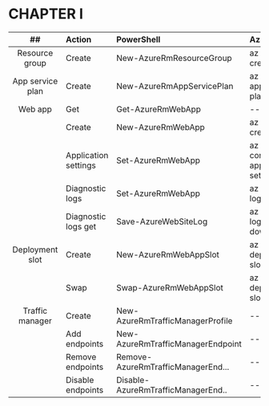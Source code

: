 # CHAPTER I

|            ##            | Action               | PowerShell                         | Azure CLI                        |
|:------------------------:|:---------------------|:-----------------------------------|:---------------------------------|
|      Resource group      | Create               | New-AzureRmResourceGroup           | az group create                  |
|     App service plan     | Create               | New-AzureRmAppServicePlan          | az appservice plan create        |
|         Web app          | Get                  | Get-AzureRmWebApp                  | ---                              |
|                          | Create               | New-AzureRmWebApp                  | az webapp create                 |
|                          | Application settings | Set-AzureRmWebApp                  | az webapp config appsettings set |
|                          | Diagnostic logs      | Set-AzureRmWebApp                  | az webapp log config             |
|                          | Diagnostic logs get  | Save-AzureWebSiteLog               | az webapp log download           |
|       Deployment slot    | Create               | New-AzureRmWebAppSlot              | az webapp deployment slot create |
|                          | Swap                 | Swap-AzureRmWebAppSlot             | az webapp deployment slot swap   |
|       Traffic manager    | Create               | New-AzureRmTrafficManagerProfile   | ---                              |
|                          | Add endpoints        | New-AzureRmTrafficManagerEndpoint  | ---                              |
|                          | Remove endpoints     | Remove-AzureRmTrafficManagerEnd... | ---                              |
|                          | Disable endpoints    | Disable-AzureRmTrafficManagerEnd.. | ---                              |
